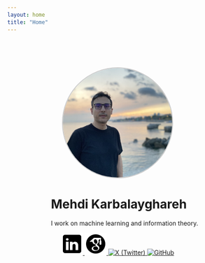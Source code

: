 ```yaml
---
layout: home
title: "Home"
---
```


<div style="display: flex; align-items: center; justify-content: center; flex-wrap: wrap; padding: 4rem 2rem; max-width: 1000px; margin: 0 auto;">

  <div style="flex-shrink: 0;">
    <img src="/assets/images/52616DFD-22BC-42F9-9AD0-132018D2E23D_1_105_c.jpeg" 
         alt="Profile Photo" 
         style="width: 250px; height: 250px; border-radius: 50%; object-fit: cover; border: 2px solid #ccc;">
  </div>

  <div style="margin-left: 2rem; max-width: 500px;">
    <h1 class="homepage-name">Mehdi Karbalayghareh</h1>
    <p class="homepage-intro">I work on machine learning and information theory.</p>
  </div>

<div class="social-icons">
  <a href="https://www.linkedin.com/in/YOUR_USERNAME/" target="_blank">
    <img src="/assets/images/linkedin.png" alt="LinkedIn" />
  </a>
  <a href="https://scholar.google.com/citations?user=YOUR_ID" target="_blank">
    <img src="/assets/images/scholar.png" alt="Google Scholar" />
  </a>
  <a href="https://twitter.com/YOUR_HANDLE" target="_blank">
    <img src="/assets/images/x.png" alt="X (Twitter)" />
  </a>
  <a href="https://github.com/YOUR_USERNAME" target="_blank">
    <img src="/assets/images/github.png" alt="GitHub" />
  </a>
</div>

</div>
